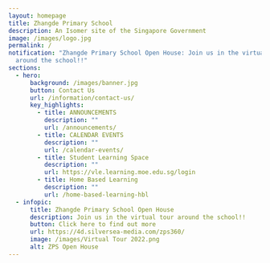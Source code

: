 ```yaml
---
layout: homepage
title: Zhangde Primary School
description: An Isomer site of the Singapore Government
image: /images/logo.jpg
permalink: /
notification: "Zhangde Primary School Open House: Join us in the virtual tour
  around the school!!"
sections:
  - hero:
      background: /images/banner.jpg
      button: Contact Us
      url: /information/contact-us/
      key_highlights:
        - title: ANNOUNCEMENTS
          description: ""
          url: /announcements/
        - title: CALENDAR EVENTS
          description: ""
          url: /calendar-events/
        - title: Student Learning Space
          description: ""
          url: https://vle.learning.moe.edu.sg/login
        - title: Home Based Learning
          description: ""
          url: /home-based-learning-hbl
  - infopic:
      title: Zhangde Primary School Open House
      description: Join us in the virtual tour around the school!!
      button: Click here to find out more
      url: https://4d.silversea-media.com/zps360/
      image: /images/Virtual Tour 2022.png
      alt: ZPS Open House
---
```

